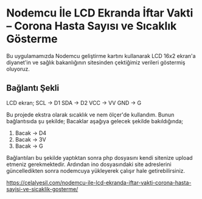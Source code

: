 # Nodemcu İle LCD Ekranda İftar Vakti – Corona Hasta Sayısı ve Sıcaklık Gösterme

Bu uygulamamızda Nodemcu geliştirme kartını kullanarak LCD 16x2 ekran'a diyanet'in ve sağlık bakanlığının sitesinden çektiğimiz verileri göstermiş oluyoruz.

## Bağlantı Şekli
LCD ekran;
SCL -> D1
SDA -> D2
VCC -> VV
GND -> G

Bu projede ekstra olarak sıcaklık ve nem ölçer'de kullandım. Bunun bağlantısıda şu şekilde;
Bacaklar aşağıya gelecek şekilde bakıldığında;
1. Bacak -> D4
2. Bacak -> 3V
3. Bacak -> G

Bağlantıları bu şekilde yaptıktan sonra php dosyasını kendi sitenize upload etmeniz gerekmektedir. Ardından ino dosyasındaki site adreslerini güncelledikten sonra nodemcuya yükleyerek çalışır hale getirebilirsiniz.

https://celalyesil.com/nodemcu-ile-lcd-ekranda-iftar-vakti-corona-hasta-sayisi-ve-sicaklik-gosterme/
